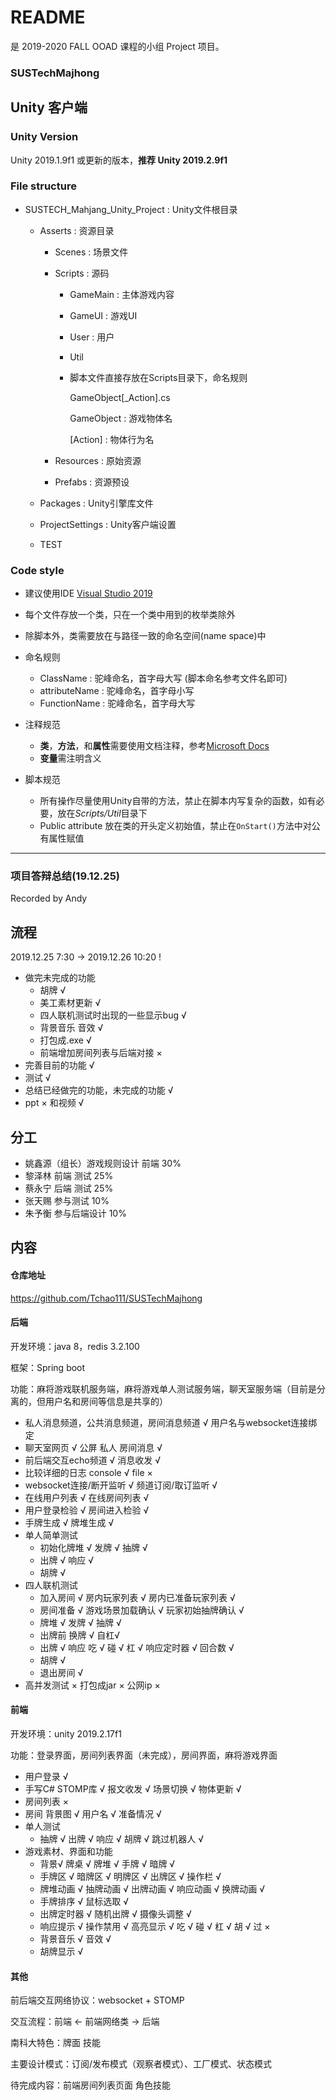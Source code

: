 # README

是 2019-2020 FALL OOAD 课程的小组 Project 项目。

### SUSTechMajhong

## Unity 客户端

### Unity Version

Unity 2019.1.9f1 或更新的版本，**推荐 Unity 2019.2.9f1**

### File structure

- SUSTECH_Mahjang_Unity_Project : Unity文件根目录

  - Asserts : 资源目录

    - Scenes : 场景文件

    - Scripts : 源码

      - GameMain : 主体游戏内容

      - GameUI : 游戏UI

      - User : 用户

      - Util

      - 脚本文件直接存放在Scripts目录下，命名规则

        GameObject[_Action].cs

        GameObject : 游戏物体名

        [Action] : 物体行为名

    - Resources : 原始资源

    - Prefabs : 资源预设

  - Packages : Unity引擎库文件

  - ProjectSettings : Unity客户端设置
  
  - TEST

### Code style

- 建议使用IDE [Visual Studio 2019](https://visualstudio.microsoft.com/thank-you-downloading-visual-studio/?sku=Community&rel=16)
- 每个文件存放一个类，只在一个类中用到的枚举类除外
- 除脚本外，类需要放在与路径一致的命名空间(name space)中
- 命名规则
  - ClassName : 驼峰命名，首字母大写 (脚本命名参考文件名即可)
  - attributeName : 驼峰命名，首字母小写
  - FunctionName : 驼峰命名，首字母大写
- 注释规范
  - **类**，**方法**，和**属性**需要使用文档注释，参考[Microsoft Docs](https://docs.microsoft.com/zh-cn/dotnet/csharp/language-reference/language-specification/documentation-comments)
  - **变量**需注明含义

- 脚本规范
  - 所有操作尽量使用Unity自带的方法，禁止在脚本内写复杂的函数，如有必要，放在*Scripts/Util*目录下
  - Public attribute 放在类的开头定义初始值，禁止在`OnStart()`方法中对公有属性赋值

---

### 项目答辩总结(19.12.25)

Recorded by Andy

## 流程

2019.12.25  7:30 -> 2019.12.26 10:20 !

- 做完未完成的功能
  - 胡牌 √
  - 美工素材更新 √
  - 四人联机测试时出现的一些显示bug √
  - 背景音乐 音效 √
  - 打包成.exe √
  - 前端增加房间列表与后端对接 ×
- 完善目前的功能 √
- 测试 √
- 总结已经做完的功能，未完成的功能 √
- ppt × 和视频  √

## 分工

- 姚鑫源（组长）游戏规则设计 前端 30%
- 黎泽林 前端 测试 25%
- 蔡永宁 后端 测试 25%
- 张天赐 参与测试 10%
- 朱予衡 参与后端设计 10%

## 内容

#### 仓库地址

https://github.com/Tchao111/SUSTechMajhong

#### 后端

开发环境：java 8，redis 3.2.100

框架：Spring boot

功能：麻将游戏联机服务端，麻将游戏单人测试服务端，聊天室服务端（目前是分离的，但用户名和房间等信息是共享的）

- 私人消息频道，公共消息频道，房间消息频道 √ 用户名与websocket连接绑定
- 聊天室网页 √ 公屏 私人 房间消息 √
- 前后端交互echo频道 √ 消息收发 √
- 比较详细的日志 console √ file ×
- websocket连接/断开监听 √ 频道订阅/取订监听 √
- 在线用户列表 √ 在线房间列表 √ 
- 用户登录检验 √ 房间进入检验 √
- 手牌生成 √ 牌堆生成 √ 
- 单人简单测试 
  - 初始化牌堆 √ 发牌 √ 抽牌 √  
  - 出牌 √ 响应 √ 
  - 胡牌 √
- 四人联机测试 
  - 加入房间 √ 房内玩家列表 √ 房内已准备玩家列表 √
  - 房间准备 √ 游戏场景加载确认 √ 玩家初始抽牌确认 √
  - 牌堆 √ 发牌 √ 抽牌 √
  - 出牌前 换牌 √ 自杠√
  - 出牌 √ 响应 吃 √ 碰 √ 杠 √ 响应定时器 √ 回合数 √
  - 胡牌 √
  - 退出房间 √
- 高并发测试 × 打包成jar × 公网ip ×

#### 前端

开发环境：unity 2019.2.17f1

功能：登录界面，房间列表界面（未完成），房间界面，麻将游戏界面

- 用户登录 √
- 手写C# STOMP库 √ 报文收发 √ 场景切换 √ 物体更新 √
- 房间列表 ×
- 房间 背景图 √ 用户名 √ 准备情况 √
- 单人测试
  - 抽牌 √ 出牌 √ 响应 √ 胡牌 √ 跳过机器人 √
- 游戏素材、界面和功能
  - 背景√ 牌桌 √ 牌堆 √ 手牌 √ 暗牌 √
  - 手牌区 √ 暗牌区 √ 明牌区 √ 出牌区 √ 操作栏 √
  - 牌堆动画 √ 抽牌动画 √ 出牌动画 √ 响应动画 √ 换牌动画 √
  - 手牌排序 √ 鼠标选取 √ 
  - 出牌定时器 √ 随机出牌 √ 摄像头调整 √
  - 响应提示 √  操作禁用 √  高亮显示 √ 吃 √ 碰 √ 杠 √ 胡 √ 过 ×
  - 背景音乐 √ 音效 √
  - 胡牌显示 √

#### 其他

前后端交互网络协议：websocket + STOMP

交互流程：前端 <- 前端网络类 -> 后端

南科大特色：牌面 技能

主要设计模式：订阅/发布模式（观察者模式）、工厂模式、状态模式

待完成内容：前端房间列表页面 角色技能